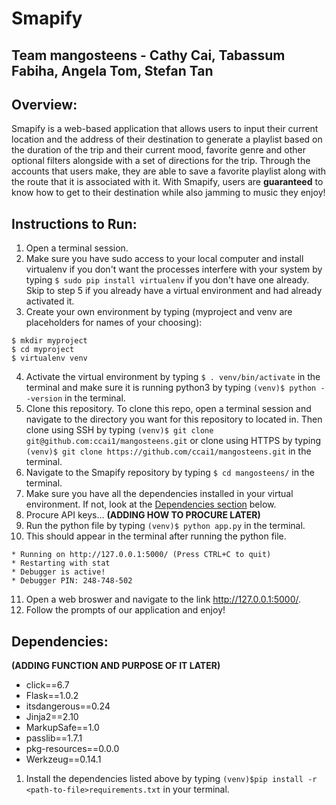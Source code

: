 # Smapify

## Team mangosteens - Cathy Cai, Tabassum Fabiha, Angela Tom, Stefan Tan

## Overview:
   Smapify is a web-based application that allows users to input their current location and the address of their destination to generate a playlist based on the duration of the trip and their current mood, favorite genre and other optional filters alongside with a set of directions for the trip. Through the accounts that users make, they are able to save a favorite playlist along with the route that it is associated with it. With Smapify, users are **guaranteed** to know how to get to their destination while also jamming to music they enjoy!         

## Instructions to Run:
1. Open a terminal session.
2. Make sure you have sudo access to your local computer and install virtualenv if you don't want the processes interfere with your system by typing ```$ sudo pip install virtualenv``` if you don't have one already. Skip to step 5 if you already have a virtual environment and had already activated it. 
3. Create your own environment by typing (myproject and venv are placeholders for names of your choosing):
```
$ mkdir myproject
$ cd myproject
$ virtualenv venv
```
4. Activate the virtual environment by typing ```$ . venv/bin/activate``` in the terminal and make sure it is running python3 by typing ```(venv)$ python --version``` in the terminal. 
5. Clone this repository. To clone this repo, open a terminal session and navigate to the directory you want for this repository to located in. Then clone using SSH by typing ```(venv)$ git clone git@github.com:ccai1/mangosteens.git``` or clone using HTTPS by typing ```(venv)$ git clone https://github.com/ccai1/mangosteens.git``` in the terminal.
6. Navigate to the Smapify repository by typing ```$ cd mangosteens/``` in the terminal. 
7. Make sure you have all the dependencies installed in your virtual environment. If not, look at the [Dependencies section](https://github.com/ccai1/mangosteens#dependencies) below.
8. Procure API keys... **(ADDING HOW TO PROCURE LATER)**
9. Run the python file by typing ```(venv)$ python app.py``` in the terminal. 
10. This should appear in the terminal after running the python file.   
```
* Running on http://127.0.0.1:5000/ (Press CTRL+C to quit)
* Restarting with stat
* Debugger is active!
* Debugger PIN: 248-748-502
```

11. Open a web broswer and navigate to the link http://127.0.0.1:5000/.
12. Follow the prompts of our application and enjoy!

## Dependencies: 
**(ADDING FUNCTION AND PURPOSE OF IT LATER)**
* click==6.7
* Flask==1.0.2
* itsdangerous==0.24
* Jinja2==2.10
* MarkupSafe==1.0
* passlib==1.7.1
* pkg-resources==0.0.0
* Werkzeug==0.14.1
1. Install the dependencies listed above by typing ```(venv)$pip install -r <path-to-file>requirements.txt``` in your terminal. 
